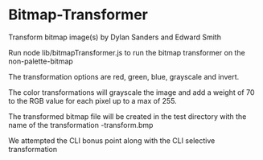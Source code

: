 # Bitmap-Transformer
Transform bitmap image(s) by Dylan Sanders and Edward Smith

Run node lib/bitmapTransformer.js <transform> to run the bitmap transformer on the non-palette-bitmap

The transformation options are red, green, blue, grayscale and invert.

The color transformations will grayscale the image and add a weight of 70 to the RGB value for each pixel up to a max of 255.

The transformed bitmap file will be created in the test directory with the name of the transformation  -transform.bmp

We attempted the CLI bonus point along with the CLI selective transformation
